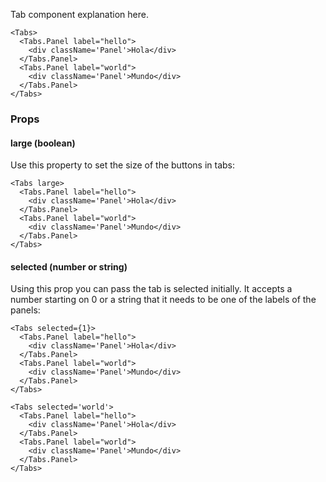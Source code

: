 Tab component explanation here.

```react
<Tabs>
  <Tabs.Panel label="hello">
    <div className='Panel'>Hola</div>
  </Tabs.Panel>
  <Tabs.Panel label="world">
    <div className='Panel'>Mundo</div>
  </Tabs.Panel>
</Tabs>
```

### Props

#### **large** (boolean)

Use this property to set the size of the buttons in tabs:

```react
<Tabs large>
  <Tabs.Panel label="hello">
    <div className='Panel'>Hola</div>
  </Tabs.Panel>
  <Tabs.Panel label="world">
    <div className='Panel'>Mundo</div>
  </Tabs.Panel>
</Tabs>
```

#### **selected** (number or string)

Using this prop you can pass the tab is selected initially. It accepts a number starting on 0 or a string that it needs to be one of the labels of the panels:

```react
<Tabs selected={1}>
  <Tabs.Panel label="hello">
    <div className='Panel'>Hola</div>
  </Tabs.Panel>
  <Tabs.Panel label="world">
    <div className='Panel'>Mundo</div>
  </Tabs.Panel>
</Tabs>
```

```react
<Tabs selected='world'>
  <Tabs.Panel label="hello">
    <div className='Panel'>Hola</div>
  </Tabs.Panel>
  <Tabs.Panel label="world">
    <div className='Panel'>Mundo</div>
  </Tabs.Panel>
</Tabs>
```
